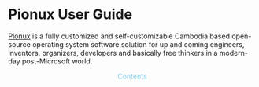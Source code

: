 # Pionux User Guide
[Pionux](https://pionux.org/) is a fully customized and self-customizable Cambodia based open-source operating system software solution for up and coming engineers, inventors, organizers, developers and basically free thinkers in a modern-day post-Microsoft world.

<center style="color:skyblue;">Contents</center>
